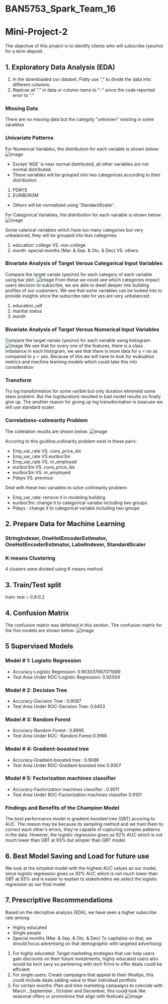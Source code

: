# BAN5753_Spark_Team_16
# Mini-Project-2
The objective of this project is to identify clients who will subscribe (yes/no) for a term deposit.
## 1. Exploratory Data Analysis (EDA)
1. In the downloaded csv dataset, Fistly use "," to divide the data into different columns.
2. Replcae all "." in data or column name to "-" since the code reported error to "."
###  Missing Data
There are no missing data but the categoty "unknown" existing in some varaibles
### Univariate Patterns
For Numerical Variables, the distribution for each variable is shown below: 
![image](https://github.com/snowandsnow-snow/BAN5753_Spark_Team_16/assets/63618493/039924ba-b4ce-4af3-afdd-a231ca29f910)

* Except 'AGE' is near normal distributed, all other variables are not normal distributed.
* These variables will be grouped into two categorices according to their distribution:
1. PDAYS
2. EURIBOR3M
* Others will be normalized using 'StandardScaler'.

For Categorical Variables, the distribution for each variable is shown below:
![image](https://github.com/snowandsnow-snow/BAN5753_Spark_Team_16/assets/63618493/2a666dde-0586-4cb1-bd7d-25bf5a173585)

Some caterical variables which have too many categories but very unbalanced, they will be grouped into less categories:
1. education: college VS. non-college
2. month :special months (Mar. & Sep. & Otc. & Dec) VS. others
   
### Bivariate Analysis of Target Versus Categorical Input Variables
Compare the target variale (yes/no) for each category of each variable using bar plot:
![image](https://github.com/snowandsnow-snow/BAN5753_Spark_Team_16/assets/63618493/48cbd492-1b09-4a84-9c8a-5fc1a8b684cb)
From these we could see which categories impact users decision to subscribe, we are able to dwell deeper into building  profiles of our customers.
We see that some variables can be looked into to provide insights since the subscribe rate for yes are very unbalanced:
1. education_udf
2. maritial status
3. month

### Bivariate Analysis of Target Versus Numerical Input Variables
Compare the target variale (yes/no) for each variable using histogram:
![image](https://github.com/snowandsnow-snow/BAN5753_Spark_Team_16/assets/63618493/aafdbc16-3819-4aa7-aa05-d8082e6e4c8d)
We see that for every one of the features, there is a class imbalance in each histogram, we see that there is more data for y = no as compared to y = yes.
Because of this we will have to look for evaluation metrics and machine learning models which could take this into consideration


### Transform
Try log transformation for some varible but only duration eliminetd some skew problem. But the log(duration) resulted in bad model results so finally give up. The another reason for giving up log transdormation is beacuse we will use standard scaler.
### Correlations-colinearity Problem
The collelation reuslts are shown below.
![image](https://github.com/snowandsnow-snow/BAN5753_Spark_Team_16/assets/63618493/b36644a1-17d5-4f14-aa5d-74121e9330bc)

Accoring to this guidline,collinarity problem exist in these pairs:
* Emp_var_rate VS. cons_price_idx
* Emp_var_rate VS.euribor3m
* Emp_var_rate VS. nr_employed
* euribor3m VS. cons_price_idx
* euribor3m VS. nr_employed
* Pdays VS. previous

Deal with these two variables to solve collinearity problem:
* Emp_var_rate: remove it in modeling building
* euribor3m: change it to categorical variabe including two groups
* Pdays : change it to categorical variabe including two groups 


## 2. Prepare Data for Machine Learning
### StringIndexer, OneHotEncoderEstimator, OneHotEncoderEstimator, LabelIndexer, StandardScaler
### K-means Clustering
4 clusters were divided using K means method.
## 3. Train/Test split
train: test = 0.8:0.2
## 4. Confusion Matrix
The confusion matrix was defeined in this section. The confusion matrix for the five models are shown below:
![image](https://github.com/snowandsnow-snow/BAN5753_Spark_Team_16/assets/63618493/26d90f2b-0fb7-4d04-b59a-1150e402507f)

## 5 Supervised Models
### Model # 1: Logistic Regression
* Accuracy-Logistic Regression:  0.903037667071689
* Test Area Under ROC-Logistic Regression: 0.92004
### Model # 2: Decision Tree
 * Accuracy-Decision Tree :   0.9087
 * Test Area Under ROC-Decision Tree: 0.6453
### Model # 3: Random Forest
* Accuracy-Random Forest :  0.8995
* Test Area Under ROC -Random Forest 0.9166
### Model # 4: Gradient-boosted tree
* Accuracy-Gradient-boosted tree :  0.9086
* Test Area Under ROC-Gradient-boosted tree 0.9307
###  Model # 5: Factorization machines classifier
* Accuracy-Factorization machines classifier :  0.9011
* Test Area Under ROC-Factorization machines classifier 0.9101
### Findings and Benefits of the Champion Model
The best performance model is gradient-boosted tree (GBT) accoring to AUC. The reason may be because its sampling method and we train them to correct each other's errors, they're capable of capturing complex patterns in the data. However, the logistic regression gives us 92% AUC which is not much lower than GBT at 93% but simpler than GBT model.
## 6. Best Model Saving and Load for future use
We look at the simplest model with the highest AUC values as our model, since logistic regression gives us 92% AUC which is not much lower than GBT at 93%  and is easier to explain to stakeholders we select the logistic regression as our final model

## 7. Prescriptive Recommendations
Based on the decriptive analysis (EDA), we have seen a higher subscribe rate among:

* Highly educated
* Single people
* Special months (Mar. & Sep. & Otc. & Dec)
To capitalize on that, we should focus advertising on that demographic with targeted advertising:
1. For highly educated: Target marketing strategies that can help users gain discounts on their future investments, highly educated users also would be tech savy so partnering with tech firms to offer deals could be efficient
2. For single users: Create campaigns that appeal to their lifestlye, this could include deals adding value to their individual portfolio
3. For certain months :Plan and time marketing campaigns to coincide with March , September , October and December, this could look like seasonal offers or promotions that align with festivals ![image](https://github.com/snowandsnow-snow/BAN5753_Spark_Team_16/assets/63618493/35836488-867e-4626-a0ce-44b508f1ac1e)

